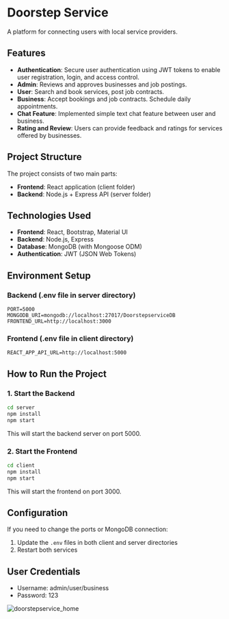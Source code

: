 # Doorstep Service

A platform for connecting users with local service providers.

## Features

- **Authentication**: Secure user authentication using JWT tokens to enable user registration, login, and access control.
- **Admin**: Reviews and approves businesses and job postings.
- **User**: Search and book services, post job contracts.
- **Business**: Accept bookings and job contracts. Schedule daily appointments.
- **Chat Feature**: Implemented simple text chat feature between user and business.
- **Rating and Review**: Users can provide feedback and ratings for services offered by businesses.

## Project Structure

The project consists of two main parts:
- **Frontend**: React application (client folder)
- **Backend**: Node.js + Express API (server folder)

## Technologies Used

- **Frontend**: React, Bootstrap, Material UI
- **Backend**: Node.js, Express
- **Database**: MongoDB (with Mongoose ODM)
- **Authentication**: JWT (JSON Web Tokens)

## Environment Setup

### Backend (.env file in server directory)
```
PORT=5000
MONGODB_URI=mongodb://localhost:27017/DoorstepserviceDB
FRONTEND_URL=http://localhost:3000
```

### Frontend (.env file in client directory)
```
REACT_APP_API_URL=http://localhost:5000
```

## How to Run the Project

### 1. Start the Backend
```bash
cd server
npm install
npm start
```
This will start the backend server on port 5000.

### 2. Start the Frontend
```bash
cd client
npm install
npm start
```
This will start the frontend on port 3000.

## Configuration

If you need to change the ports or MongoDB connection:

1. Update the `.env` files in both client and server directories
2. Restart both services

## User Credentials

- Username: admin/user/business
- Password: 123

![doorstepservice_home](https://github.com/nivedpk21/Doorstepservice/assets/162270753/c3a27076-08b0-492f-be5a-eb1bbb30b5c6)


